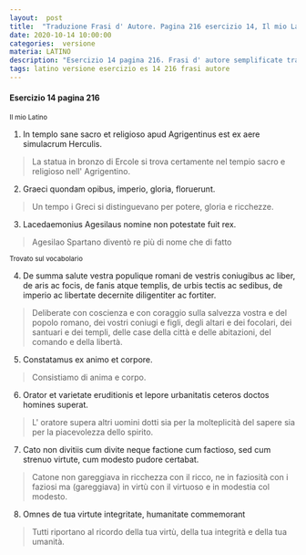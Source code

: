 ```yaml
---
layout:  post
title:  "Traduzione Frasi d' Autore. Pagina 216 esercizio 14, Il mio Latino"
date: 2020-10-14 10:00:00
categories:  versione
materia: LATINO
description: "Esercizio 14 pagina 216. Frasi d' autore semplificate tradotte. Libro "Il mio latino" In templo sane sacro et religioso... Graeci quondam opibus, imperio, gloria, floruerunt. "
tags: latino versione esercizio es 14 216 frasi autore
---
```

#### Esercizio 14 pagina 216
<sub> Il mio Latino </sub>

1. In templo sane sacro et religioso apud Agrigentinus est ex aere simulacrum Herculis.

> La statua in bronzo di Ercole si trova certamente nel tempio sacro e religioso nell' Agrigentino.

2. Graeci quondam opibus, imperio, gloria, floruerunt.

> Un tempo i Greci si distinguevano per potere, gloria e ricchezze.

3. Lacedaemonius Agesilaus nomine non potestate fuit rex.

> Agesilao Spartano diventò re più di nome che di fatto 

<sub> Trovato sul vocabolario</sub>

4. De summa salute vestra populique romani de vestris coniugibus ac liber, de aris ac focis, de fanis atque templis, de urbis tectis ac sedibus, de imperio ac libertate decernite diligentiter ac fortiter.

> Deliberate con coscienza e con coraggio sulla salvezza vostra e del popolo romano, dei vostri coniugi e figli, degli altari e dei focolari, dei santuari e dei templi, delle case della città e delle abitazioni, del comando e della libertà.

5. Constatamus ex animo et corpore.

> Consistiamo di anima e corpo.

6. Orator et varietate eruditionis et lepore urbanitatis ceteros doctos homines superat.

> L' oratore supera altri uomini dotti sia per la molteplicità del sapere sia per la piacevolezza dello spirito.

7. Cato non divitiis cum divite neque factione cum factioso, sed cum strenuo virtute, cum modesto pudore certabat.

> Catone non gareggiava in ricchezza con il ricco, ne in faziosità con i faziosi ma (gareggiava) in virtù con il virtuoso e in modestia col modesto. 

8. Omnes de tua virtute integritate, humanitate commemorant

> Tutti riportano al ricordo della tua virtù, della tua integrità e della tua umanità.
